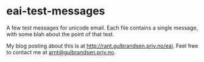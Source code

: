 eai-test-messages
=================

A few test messages for unicode email. Each file contains a single message,
with some blah about the point of that test.

My blog posting about this is at http://rant.gulbrandsen.priv.no/eai. Feel
free to contact me at arnt@gulbrandsen.priv.no.
